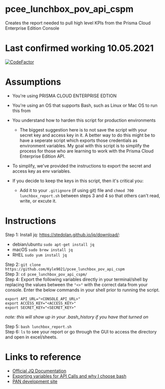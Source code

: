 # pcee_lunchbox_pov_api_cspm
Creates the report needed to pull high level KPIs from the Prisma Cloud Enterprise Edition Console

# Last confirmed working 10.05.2021
[![CodeFactor](https://www.codefactor.io/repository/github/kyle9021/pcee_lunchbox_pov_api_cspm/badge)](https://www.codefactor.io/repository/github/kyle9021/pcee_lunchbox_pov_api_cspm)

# Assumptions

* You're using PRISMA CLOUD ENTERPRISE EDTION
* You're using an OS that supports Bash, such as Linux or Mac OS to run this from
* You understand how to harden this script for production environments

  * The biggest suggestion here is to not save the script with your secret key and access key in it. A better way to do this might be to have a seperate script which exports those credentials as environment variables. My goal with this script is to simplify the process for those who are learning to work with the Prisma Cloud Enterprise Edition API. 

* To simplify, we've provided the instructions to export the secret and access key as env variables. 
  
* If you decide to keep the keys in this script, then it's critical you:
  
   * Add it to your `.gitignore` (if using git) file and `chmod 700 lunchbox_report.sh` between steps 3 and 4 so that others can't read, write, or excute it. 

# Instructions

Step 1:  Install jq: https://stedolan.github.io/jq/download/:

* debian/ubuntu `sudo apt-get install jq`
* macOS `sudo brew install jq`
* RHEL `sudo yum install jq`
         
Step 2:  `git clone https://github.com/Kyle9021/pcee_lunchbox_pov_api_cspm`  
Step 3:  `cd pcee_lunchbox_pov_api_cspm/`  
Step 4:  Export the following variables directly in your terminal/shell by replacing the values between the `"<>"` with the correct data from your console. Enter the below commands in your shell prior to running the script.    

```
export API_URL="<CONSOLE_API_URL>"
export ACCESS_KEY="<ACCESS_KEY>"
export SECRET_KEY="<SECRET_KEY>"
```
_note: this will show up in your .bash_history if you have that turned on_

Step 5:  `bash lunchbox_report.sh`  
Step 6:  `ls` to see your report or go through the GUI to access the directory and open in excel/sheets.  

# Links to reference

* [Official JQ Documentation](https://stedolan.github.io/jq/manual/)
* [Exporting variables for API Calls and why I choose bash](https://apiacademy.co/2019/10/devops-rest-api-execution-through-bash-shell-scripting/)
* [PAN development site](https://prisma.pan.dev/)
